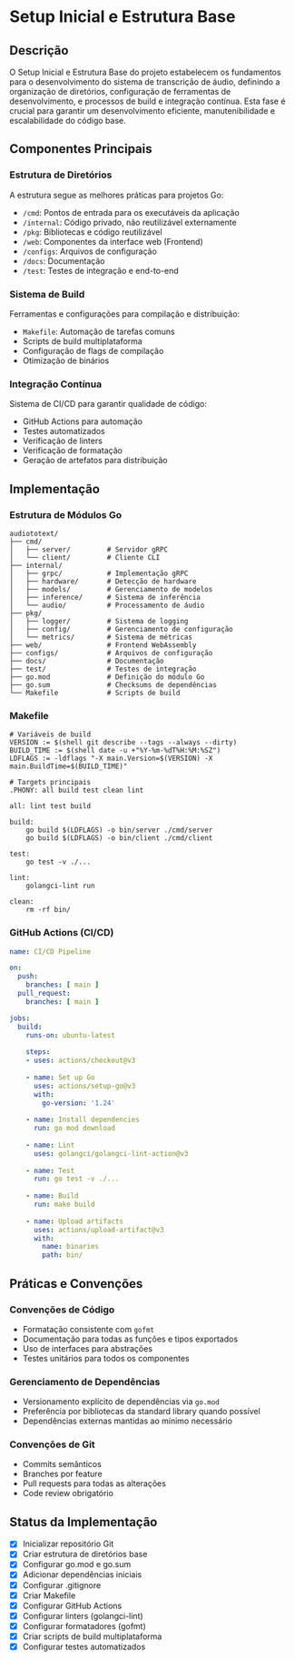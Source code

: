 # Setup Inicial e Estrutura Base

## Descrição
O Setup Inicial e Estrutura Base do projeto estabelecem os fundamentos para o desenvolvimento do sistema de transcrição de áudio, definindo a organização de diretórios, configuração de ferramentas de desenvolvimento, e processos de build e integração contínua. Esta fase é crucial para garantir um desenvolvimento eficiente, manutenibilidade e escalabilidade do código base.

## Componentes Principais

### Estrutura de Diretórios
A estrutura segue as melhores práticas para projetos Go:
- `/cmd`: Pontos de entrada para os executáveis da aplicação
- `/internal`: Código privado, não reutilizável externamente
- `/pkg`: Bibliotecas e código reutilizável
- `/web`: Componentes da interface web (Frontend)
- `/configs`: Arquivos de configuração
- `/docs`: Documentação
- `/test`: Testes de integração e end-to-end

### Sistema de Build
Ferramentas e configurações para compilação e distribuição:
- `Makefile`: Automação de tarefas comuns
- Scripts de build multiplataforma
- Configuração de flags de compilação
- Otimização de binários

### Integração Contínua
Sistema de CI/CD para garantir qualidade de código:
- GitHub Actions para automação
- Testes automatizados
- Verificação de linters
- Verificação de formatação
- Geração de artefatos para distribuição

## Implementação

### Estrutura de Módulos Go
```
audiototext/
├── cmd/
│   ├── server/         # Servidor gRPC
│   └── client/         # Cliente CLI
├── internal/
│   ├── grpc/           # Implementação gRPC
│   ├── hardware/       # Detecção de hardware
│   ├── models/         # Gerenciamento de modelos
│   ├── inference/      # Sistema de inferência
│   └── audio/          # Processamento de áudio
├── pkg/
│   ├── logger/         # Sistema de logging
│   ├── config/         # Gerenciamento de configuração
│   └── metrics/        # Sistema de métricas
├── web/                # Frontend WebAssembly
├── configs/            # Arquivos de configuração
├── docs/               # Documentação
├── test/               # Testes de integração
├── go.mod              # Definição do módulo Go
├── go.sum              # Checksums de dependências
└── Makefile            # Scripts de build
```

### Makefile
```make
# Variáveis de build
VERSION := $(shell git describe --tags --always --dirty)
BUILD_TIME := $(shell date -u +"%Y-%m-%dT%H:%M:%SZ")
LDFLAGS := -ldflags "-X main.Version=$(VERSION) -X main.BuildTime=$(BUILD_TIME)"

# Targets principais
.PHONY: all build test clean lint

all: lint test build

build:
	go build $(LDFLAGS) -o bin/server ./cmd/server
	go build $(LDFLAGS) -o bin/client ./cmd/client

test:
	go test -v ./...

lint:
	golangci-lint run

clean:
	rm -rf bin/
```

### GitHub Actions (CI/CD)
```yaml
name: CI/CD Pipeline

on:
  push:
    branches: [ main ]
  pull_request:
    branches: [ main ]

jobs:
  build:
    runs-on: ubuntu-latest
    
    steps:
    - uses: actions/checkout@v3
    
    - name: Set up Go
      uses: actions/setup-go@v3
      with:
        go-version: '1.24'
        
    - name: Install dependencies
      run: go mod download
        
    - name: Lint
      uses: golangci/golangci-lint-action@v3
      
    - name: Test
      run: go test -v ./...
      
    - name: Build
      run: make build
      
    - name: Upload artifacts
      uses: actions/upload-artifact@v3
      with:
        name: binaries
        path: bin/
```

## Práticas e Convenções

### Convenções de Código
- Formatação consistente com `gofmt`
- Documentação para todas as funções e tipos exportados
- Uso de interfaces para abstrações
- Testes unitários para todos os componentes

### Gerenciamento de Dependências
- Versionamento explícito de dependências via `go.mod`
- Preferência por bibliotecas da standard library quando possível
- Dependências externas mantidas ao mínimo necessário

### Convenções de Git
- Commits semânticos
- Branches por feature
- Pull requests para todas as alterações
- Code review obrigatório

## Status da Implementação
- [x] Inicializar repositório Git
- [x] Criar estrutura de diretórios base
- [x] Configurar go.mod e go.sum
- [x] Adicionar dependências iniciais
- [x] Configurar .gitignore
- [x] Criar Makefile
- [x] Configurar GitHub Actions
- [x] Configurar linters (golangci-lint)
- [x] Configurar formatadores (gofmt)
- [x] Criar scripts de build multiplataforma
- [x] Configurar testes automatizados 
